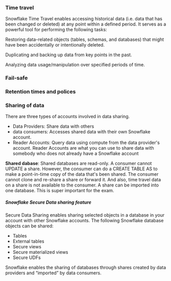### Time travel
Snowflake Time Travel enables accessing historical data (i.e. data that has 
been changed or deleted) at any point within a defined period. It serves as a 
powerful tool for performing the following tasks: 

Restoring data-related objects (tables, schemas, and databases) that might have been accidentally or intentionally deleted.

Duplicating and backing up data from key points in the past.

Analyzing data usage/manipulation over specified periods of time.
### Fail-safe

### Retention times and polices

### Sharing of data
There are three types of accounts involved in data sharing.
- Data Providers: Share data with others
- data consumers: Accesses shared data with their own Snowflake account.
- Reader Accounts: Query data using compute from the data provider's account.
Reader Accounts are what you can use to share data with somebody who does not
already have a Snowflake account

__Shared dabase__: Shared databases are read-only. A consumer cannot UPDATE a 
share. However, the consumer can do a CREATE TABLE AS to make a point-in-time
copy of the data that's been shared. The consumer cannot clone and re-share a 
share or forward it. And also, time travel data on a share is not available to 
the consumer. A share can be imported into one database. This is super important
for the exam. 

##### Snowflake Secure Data sharing feature
Secure Data Sharing enables sharing selected objects in a database in your 
account with other Snowflake accounts. The following Snowflake database objects
can be shared: 

- Tables 
- External tables 
- Secure views 
- Secure materialized views 
- Secure UDFs 

Snowflake enables the sharing of databases through shares created by data 
providers and “imported” by data consumers.
